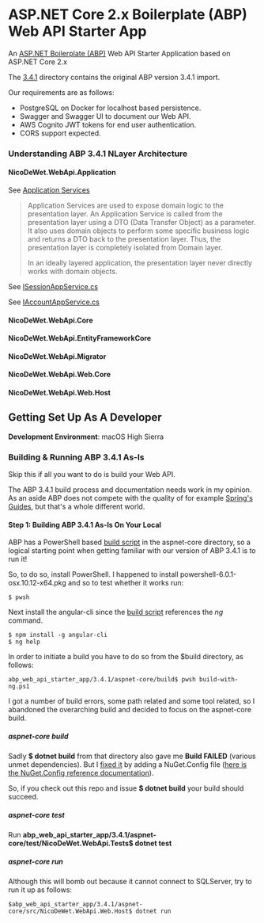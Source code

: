 # ASP.NET Core 2.x Boilerplate (ABP) Web API Starter App

An [ASP.NET Boilerplate (ABP)](https://aspnetboilerplate.com) Web API Starter Application based on ASP.NET Core 2.x

The [3.4.1](3.4.1) directory contains the original ABP version 3.4.1 import.

Our requirements are as follows:

* PostgreSQL on Docker for localhost based persistence.
* Swagger and Swagger UI to document our Web API.
* AWS Cognito JWT tokens for end user authentication.
* CORS support expected.

### Understanding ABP 3.4.1 NLayer Architecture ###

#### NicoDeWet.WebApi.Application ####

See [Application Services](https://aspnetboilerplate.com/Pages/Documents/Application-Services)

> Application Services are used to expose domain logic to the presentation layer.
> An Application Service is called from the presentation layer using a DTO (Data Transfer Object) as a parameter.
> It also uses domain objects to perform some specific business logic and returns a DTO back to the presentation layer.
> Thus, the presentation layer is completely isolated from Domain layer.
>
> In an ideally layered application, the presentation layer never directly works with domain objects.

See [ISessionAppService.cs](3.4.1/aspnet-core/src/NicoDeWet.WebApi.Application/Sessions/ISessionAppService.cs)

See [IAccountAppService.cs](3.4.1/aspnet-core/src/NicoDeWet.WebApi.Application/Authorization/Accounts/IAccountAppService.cs)

#### NicoDeWet.WebApi.Core ####

#### NicoDeWet.WebApi.EntityFrameworkCore ####

#### NicoDeWet.WebApi.Migrator ####

#### NicoDeWet.WebApi.Web.Core ####

#### NicoDeWet.WebApi.Web.Host ####

## Getting Set Up As A Developer ##

**Development Environment**: macOS High Sierra

### Building & Running ABP 3.4.1 As-Is ###

Skip this if all you want to do is build your Web API.

The ABP 3.4.1 build process and documentation needs work in my opinion. As an aside ABP does not compete with the quality of for example [Spring's Guides](https://spring.io/guides), but that's a whole different world.

#### Step 1: Building ABP 3.4.1 As-Is On Your Local ####

ABP has a PowerShell based [build script](3.4.1/aspnet-core/build/build-with-ng.ps1) in the aspnet-core directory, so a logical starting point when getting familiar with our version of ABP 3.4.1 is to run it!

So, to do so, install PowerShell. I happened to install powershell-6.0.1-osx.10.12-x64.pkg and so to test whether it works run: 

```
$ pwsh
```

Next install the angular-cli since the [build script](3.4.1/aspnet-core/build/build-with-ng.ps1) references the *ng* command.

```
$ npm install -g angular-cli
$ ng help
```

In order to initiate a build you have to do so from the $build directory, as follows:

```
abp_web_api_starter_app/3.4.1/aspnet-core/build$ pwsh build-with-ng.ps1
```

I got a number of build errors, some path related and some tool related, so I abandoned the overarching build and decided to focus on the aspnet-core build.

##### aspnet-core build #####

Sadly **$ dotnet build** from that directory also gave me **Build FAILED** (various unmet dependencies). But I [fixed it](https://github.com/aspnetboilerplate/aspnetboilerplate/issues/2831)
by adding a NuGet.Config file ([here is the NuGet.Config reference documentation](https://docs.microsoft.com/en-gb/nuget/reference/nuget-config-file)).

So, if you check out this repo and issue **$ dotnet build** your build should succeed.

##### aspnet-core test #####

Run **abp_web_api_starter_app/3.4.1/aspnet-core/test/NicoDeWet.WebApi.Tests$ dotnet test**

##### aspnet-core run #####

Although this will bomb out because it cannot connect to SQLServer, try to run it up as follows:

```
$abp_web_api_starter_app/3.4.1/aspnet-core/src/NicoDeWet.WebApi.Web.Host$ dotnet run
```